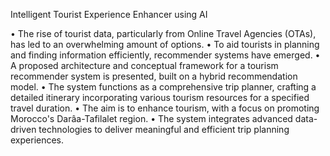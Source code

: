 Intelligent Tourist Experience Enhancer using AI

• The rise of tourist data, particularly from Online Travel Agencies (OTAs), has led to an overwhelming amount of options.
• To aid tourists in planning and finding information efficiently, recommender systems have emerged.
• A proposed architecture and conceptual framework for a tourism recommender system is presented, built on a hybrid recommendation model.
• The system functions as a comprehensive trip planner, crafting a detailed itinerary incorporating various tourism resources for a specified travel duration.
• The aim is to enhance tourism, with a focus on promoting Morocco's Darâa-Tafilalet region.
• The system integrates advanced data-driven technologies to deliver meaningful and efficient trip planning experiences.
